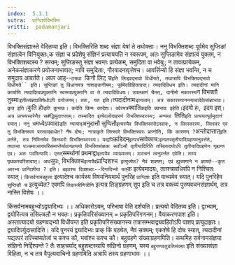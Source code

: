 ```yaml
---
index:  5.3.1
sutra:  प्राग्दिशोविभक्तिः
vritti:  padamanjari
---
```


विभक्तिसंज्ञास्ते वेदितव्या इति। विभक्तिरिति शब्दः संज्ञा येषां ते तथोक्ताः। ननु विभक्तिशब्दः पूर्वमेव सुप्तिङां संज्ञात्वेन विनियुक्तः,क संज्ञा च प्रदेशेषु संज्ञिनं प्रत्याययति न स्वरूपम्, अतः सुप्तिङामेव संज्ञात्वं युक्तम्, न विभक्तिशब्दस्य ? सत्यम्; सुप्तिङस्तु संज्ञा भवन्तः प्रत्येकम्, समुदिता वा भवेयुः; न तावत्प्रत्येकम्, अनेकसंज्ञाकरणे प्रयोजनाभावात्; नापि समुदिताः, गौरवादनावृत्तेश्च। आवर्त्तिन्यो हि संज्ञा भवन्ति, न च समुदाय आवर्तते। अपर आह्--`ठयथा `किनौ लिट् च` इति लिड्वद्भावो विधीयते, तथात्रापि विभक्तिवद्भावो विधीयते`` इति। सुप्तिङां तु विधानमत्र नाशङ्कनीयम्; पूर्वमेवविहितत्वात्। त्यदादिविधय इति। त्यदादीनां यानि कार्याणि त्यदादित्वप्रयुक्तानि स्वरूपप्रयुक्तानि वा ते त्यदादिविधयः। उपलक्षणं चैतत्, दानीमो मकारस्य `न विभक्तौ तुस्माः` इतीत्संज्ञाप्रतिषेधोऽपि प्रयोजनम्। ततः, यत इति। `त्यदादीनामः` इत्यत्वम्। अत्र सकारस्यानन्त्यत्वादेवेत्संज्ञाभावः। कृत इति। `कुति होः` इति कुभावः। कदेति किमः कादेशः। क्वेत्यत्र `क्वाति` कइति क्वभावः इहेति। `इदमो हः,` `इदम इश्`। अत्र प्रत्ययस्वरेणैव स#द्धिमुदात्तत्वम्। तस्मादित इत्येवलोदाहरणं विभक्तिस्वरस्य; अन्यथा `लिति` इति प्रत्ययात्पूर्वमुदात्तं स्यात्। ननु च `मध्येऽपवादाः` इति न्यायाद् `अनुदात्तौ सुप्पितौ` इत्यस्यैव विभक्तिस्वरोऽपवादः, न लित्स्वरस्य, लित्स्वर एव तु विभक्तिस्वर परत्वाद्बाधेत? नैष दोषः; नात्राकृते लित्स्वरे विभक्तिस्वरः प्राप्नोति, किं कारणण् ? `अन्तोदात्तात्` इति वर्त्तते, तत्र निमित्तमेव लित्स्वरो विभक्तिस्वरस्य। यद्यपि `ऊडिदम्` इत्यत्र `सावेकाच:` इत्यतस्तृतीयादिग्रहणमनुवर्त्तते, तथाप्या पञ्चमाध्यायपरिसमाप्तेर्यावान्प्रत्ययो विभक्तिसंज्ञकः सर्वोऽसौ तृतीयादिरिति तसिलादयोऽपि तृतीयादिग्रहणेन गृह्यन्त एव।
अतः परमित्यादि। एतत् `समर्थानां प्रथमाद्वा` इत्यत्रैव व्याख्यातम्। वावचनं त्वनुवर्त्तत एवेति। तस्य पृथकस्वरितत्वात्। अथ `सुपः, विभक्तिश्च` इत्यत्रैव `प्राग्दिशश्च` इत्युच्येत? नैवं शक्यम्; एवं ह्युच्यमाने न ज्ञायते--कुत आरभ्य प्राग्दिशीया ? इति। बहवश्च दिक्शब्दाः--दिगादिभ्यो यत्`क इत्येवमादयः, ततश्चावधिरपि न निश्चितः स्यात्। `किंसर्वनामबहुब्यः` इत्यादेश्च कार्यस्य विषयनियमार्थं पुनरिह `प्राग्दिशः` इति वाच्यमेव स्यात्। यदि पुनरिहैव `सुप्तिङौ च` इत्युच्येत? एवमपि `तिङस्त्रीणित्रीणि` इत्यत्र तिङ्ग्रहणम् सुप इति च तत्र वक्त्व्यं पुरुषवचनसंज्ञार्थम्, तत्र नास्ति विशेषः ।।

किंसर्वनामबहुभ्योऽद्व्यादिभ्यः ।। अधिकारोऽयम्, परिभाषा वेति दर्शयति। प्रत्ययो वेदितव्य इति। द्वाभ्याम्, द्वयोरित्यत्र तसिल्त्रलौ न भवतः।
प्रकृतिपरिसंख्यानम् = प्रकृतिपरिगणनम्। वैयाकरणपाश इति। अस्तात्यादयो ग्रहणवद्भ्यो विधीयन्त इति प्रकृतिपरिसंख्यानस्य तत्रासम्भवाद्व्यवहितोऽपि पाशप् प्रत्युदाहृतः। द्व्यादिपर्युदासादिति। यदि पुनरयं द्व्यादिभ्यः प्राक् किं पठ्येत, नैवं सक्यम्; एकशेषे हि दोषः स्यात्, त्यदादीनां यद्यत्परं तत्च्चिष्यतेत्वं च कश्च कौ, भवांश्च कश्च कौ।
बहुग्रहणे संख्याग्रहणमिति। कथमिह सर्वनामसंज्ञया संज्ञिनो निर्द्दिश्यन्ते ? तैः साहचर्याद् बहुशब्दस्यापि संज्ञिनो ग्रहणम्, यस्य `बहुगणवतुडतिसंक्या` इति संख्यासंज्ञा विहिता, न च तत्र वैपुल्यवाचिनो ग्रहणमिति अत्रापि तस्य ग्रहणाभावः ।।

